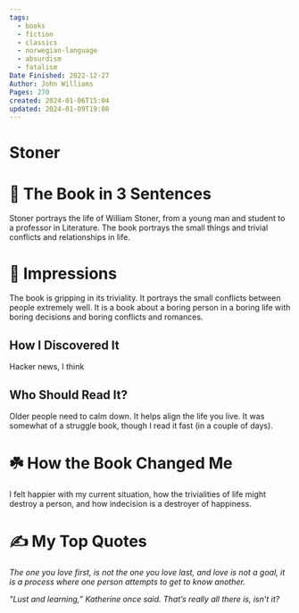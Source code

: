 ```yaml
---
tags:
  - books
  - fiction
  - classics
  - norwegian-language
  - absurdism
  - fatalism
Date Finished: 2022-12-27
Author: John Williams
Pages: 270
created: 2024-01-06T15:04
updated: 2024-01-09T19:08
---
```

# Stoner

# 🚀 The Book in 3 Sentences

Stoner portrays the life of William Stoner, from a young man and student to a professor in Literature. The book portrays the small things and trivial conflicts and relationships in life. 
# 🎨 Impressions
The book is gripping in its triviality. It portrays the small conflicts between people extremely well. It is a book about a boring person in a boring life with boring decisions and boring conflicts and romances. 

## How I Discovered It
Hacker news, I think

## Who Should Read It?
Older people need to calm down. It helps align the life you live.  It was somewhat of a struggle book, though I read it fast (in a couple of days). 

# ☘️ How the Book Changed Me
I felt happier with my current situation, how the trivialities of life might destroy a person, and how indecision is a destroyer of happiness. 

# ✍️ My Top  Quotes
*The one you love first, is not the one you love last, and love is not a goal, it is a process where one person attempts to get to know another.*

*"Lust and learning,” Katherine once said. That’s really all there is, isn’t it?*


